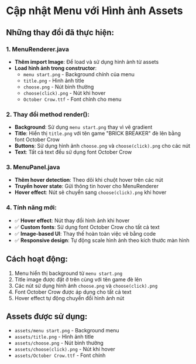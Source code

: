 # Cập nhật Menu với Hình ảnh Assets

## Những thay đổi đã thực hiện:

### 1. MenuRenderer.java
- **Thêm import Image**: Để load và sử dụng hình ảnh từ assets
- **Load hình ảnh trong constructor**:
  - `menu start.png` - Background chính của menu
  - `title.png` - Hình ảnh title
  - `choose.png` - Nút bình thường
  - `choose(click).png` - Nút khi hover
  - `October Crow.ttf` - Font chính cho menu

### 2. Thay đổi method render():
- **Background**: Sử dụng `menu start.png` thay vì vẽ gradient
- **Title**: Hiển thị `title.png` với tên game "BRICK BREAKER" đè lên bằng font October Crow
- **Buttons**: Sử dụng hình ảnh `choose.png` và `choose(click).png` cho các nút
- **Text**: Tất cả text đều sử dụng font October Crow

### 3. MenuPanel.java
- **Thêm hover detection**: Theo dõi khi chuột hover trên các nút
- **Truyền hover state**: Gửi thông tin hover cho MenuRenderer
- **Hover effect**: Nút sẽ chuyển sang `choose(click).png` khi hover

### 4. Tính năng mới:
- ✅ **Hover effect**: Nút thay đổi hình ảnh khi hover
- ✅ **Custom fonts**: Sử dụng font October Crow cho tất cả text
- ✅ **Image-based UI**: Thay thế hoàn toàn việc vẽ bằng code
- ✅ **Responsive design**: Tự động scale hình ảnh theo kích thước màn hình

## Cách hoạt động:
1. Menu hiển thị background từ `menu start.png`
2. Title image được đặt ở trên cùng với tên game đè lên
3. Các nút sử dụng hình ảnh `choose.png` và `choose(click).png`
4. Font October Crow được áp dụng cho tất cả text
5. Hover effect tự động chuyển đổi hình ảnh nút

## Assets được sử dụng:
- `assets/menu start.png` - Background menu
- `assets/title.png` - Hình ảnh title
- `assets/choose.png` - Nút bình thường
- `assets/choose(click).png` - Nút khi hover
- `assets/October Crow.ttf` - Font chính
